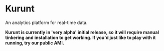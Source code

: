 Kurunt
======

An analytics platform for real-time data.

**Kurunt is currently in 'very alpha' initial release, so it will require manual tinkering and installation to get working. If you'd just like to play with it running, try our public AMI.**

